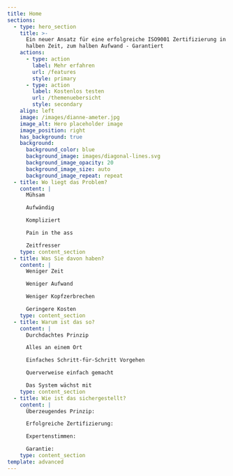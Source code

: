 ```yaml
---
title: Home
sections:
  - type: hero_section
    title: >-
      Ein neuer Ansatz für eine erfolgreiche ISO9001 Zertifizierung in der
      halben Zeit, zum halben Aufwand - Garantiert
    actions:
      - type: action
        label: Mehr erfahren
        url: /features
        style: primary
      - type: action
        label: Kostenlos testen
        url: /themenuebersicht
        style: secondary
    align: left
    image: /images/dianne-ameter.jpg
    image_alt: Hero placeholder image
    image_position: right
    has_background: true
    background:
      background_color: blue
      background_image: images/diagonal-lines.svg
      background_image_opacity: 20
      background_image_size: auto
      background_image_repeat: repeat
  - title: Wo liegt das Problem?
    content: |
      Mühsam

      Aufwändig

      Kompliziert

      Pain in the ass

      Zeitfresser
    type: content_section
  - title: Was Sie davon haben?
    content: |
      Weniger Zeit

      Weniger Aufwand

      Weniger Kopfzerbrechen

      Geringere Kosten
    type: content_section
  - title: Warum ist das so?
    content: |
      Durchdachtes Prinzip

      Alles an einem Ort

      Einfaches Schritt-für-Schritt Vorgehen

      Querverweise einfach gemacht

      Das System wächst mit
    type: content_section
  - title: Wie ist das sichergestellt?
    content: |
      Überzeugendes Prinzip:

      Erfolgreiche Zertifizierung: 

      Expertenstimmen: 

      Garantie:
    type: content_section
template: advanced
---
```

